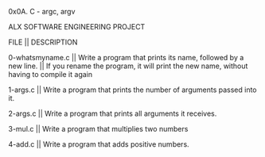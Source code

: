0x0A. C - argc, argv

ALX SOFTWARE ENGINEERING PROJECT

FILE || DESCRIPTION

0-whatsmyname.c || Write a program that prints its name, followed by a new line. || If you rename the program, it will print the new name, without having to compile it again

1-args.c || Write a program that prints the number of arguments passed into it.

2-args.c || Write a program that prints all arguments it receives.

3-mul.c || Write a program that multiplies two numbers

4-add.c || Write a program that adds positive numbers.

